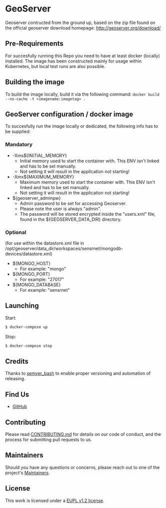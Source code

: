 # GeoServer

Geoserver contructed from the ground up, based on the zip file found on the official geoserver download homepage:
http://geoserver.org/download/

## Pre-Requirements

For succesfully running this Repo you need to have at least docker (locally) installed. The image has been constructed mainly for usage within Kubernetes, but
local test runs are also possible.

## Building the image
To build the image locally, build it via the following command: `docker build --no-cache -t <imagename:imagetag> .`

## GeoServer configuration / docker image

To succesfully run the image locally or dedicated, the following info has to be supplied:

### Mandatory
- -Xms${INITIAL_MEMORY}
  - Initial memory used to start the container with. This ENV isn't linked and has to be set manually.
  - Not setting it will result in the application not starting!
- -Xmx${MAXIMUM_MEMORY}
  - Maximum memory used to start the container with. This ENV isn't linked and has to be set manually. 
  - Not setting it will result in the application not starting!
- ${geoserver_adminpw}
  - Admin password to be set for accessing Geoserver. 
  - Please note the user is always "admin". 
  - The password will be stored encrypted inside the "users.xml" file, found in the ${GEOSERVER_DATA_DIR} directory.

### Optional 
(for use within the datastore.xml file in /opt/geoserver/data_dir/workspaces/sensrnet/mongodb-devices/datastore.xml)
- ${MONGO_HOST}
  - For example: "mongo"
- ${MONGO_PORT}
  - For example: "27017"
- ${MONGO_DATABASE}
  - For example: "sensrnet"

## Launching

Start:

```bash
$ docker-compose up
```

Stop:

```bash
$ docker-compose stop
```

## Credits

Thanks to [semver_bash](https://github.com/cloudflare/semver_bash) to enable proper versioning and automation of releasing.

## Find Us

* [GitHub](https://github.com/kadaster-labs/sensrnet-home)

## Contributing

Please read [CONTRIBUTING.md](CONTRIBUTING.md) for details on our code of conduct, and the process for submitting pull requests to us.

## Maintainers <a name="maintainers"></a>

Should you have any questions or concerns, please reach out to one of the project's [Maintainers](./MAINTAINERS.md).

## License

This work is licensed under a [EUPL v1.2 license](./LICENSE.md).
